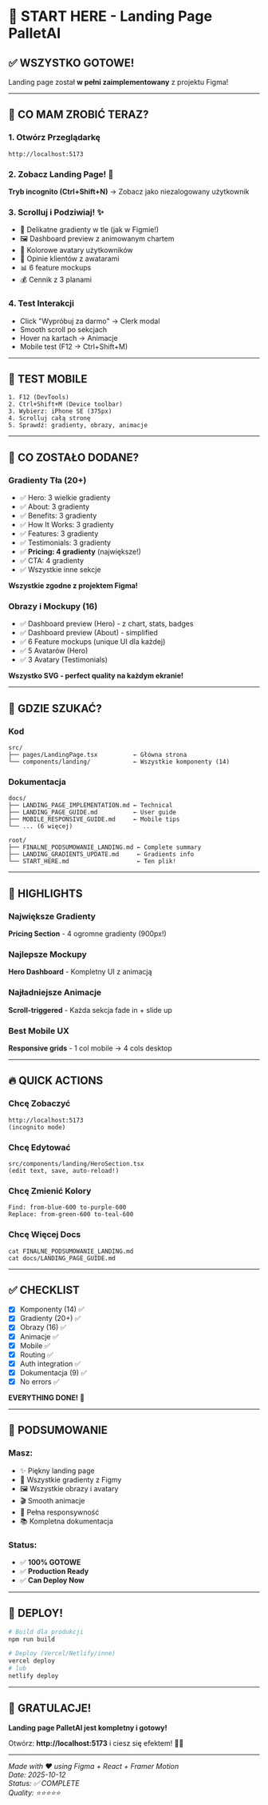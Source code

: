 # 🚀 START HERE - Landing Page PalletAI

## ✅ WSZYSTKO GOTOWE!

Landing page został **w pełni zaimplementowany** z projektu Figma!

---

## 🎯 CO MAM ZROBIĆ TERAZ?

### 1. Otwórz Przeglądarkę
```
http://localhost:5173
```

### 2. Zobacz Landing Page! 🎨
**Tryb incognito (Ctrl+Shift+N)** → Zobacz jako niezalogowany użytkownik

### 3. Scrolluj i Podziwiaj! ✨
- 🌈 Delikatne gradienty w tle (jak w Figmie!)
- 🖼️ Dashboard preview z animowanym chartem
- 👥 Kolorowe avatary użytkowników
- 💬 Opinie klientów z awatarami
- 📊 6 feature mockups
- 💰 Cennik z 3 planami

### 4. Test Interakcji
- Click "Wypróbuj za darmo" → Clerk modal
- Smooth scroll po sekcjach
- Hover na kartach → Animacje
- Mobile test (F12 → Ctrl+Shift+M)

---

## 📱 TEST MOBILE

```
1. F12 (DevTools)
2. Ctrl+Shift+M (Device toolbar)
3. Wybierz: iPhone SE (375px)
4. Scrolluj całą stronę
5. Sprawdź: gradienty, obrazy, animacje
```

---

## 🎨 CO ZOSTAŁO DODANE?

### Gradienty Tła (20+)
- ✅ Hero: 3 wielkie gradienty
- ✅ About: 3 gradienty
- ✅ Benefits: 3 gradienty
- ✅ How It Works: 3 gradienty
- ✅ Features: 3 gradienty
- ✅ Testimonials: 3 gradienty
- ✅ **Pricing: 4 gradienty** (największe!)
- ✅ CTA: 4 gradienty
- ✅ Wszystkie inne sekcje

**Wszystkie zgodne z projektem Figma!**

### Obrazy i Mockupy (16)
- ✅ Dashboard preview (Hero) - z chart, stats, badges
- ✅ Dashboard preview (About) - simplified
- ✅ 6 Feature mockups (unique UI dla każdej)
- ✅ 5 Avatarów (Hero)
- ✅ 3 Avatary (Testimonials)

**Wszystko SVG - perfect quality na każdym ekranie!**

---

## 📂 GDZIE SZUKAĆ?

### Kod
```
src/
├── pages/LandingPage.tsx          ← Główna strona
└── components/landing/            ← Wszystkie komponenty (14)
```

### Dokumentacja
```
docs/
├── LANDING_PAGE_IMPLEMENTATION.md ← Technical
├── LANDING_PAGE_GUIDE.md          ← User guide
├── MOBILE_RESPONSIVE_GUIDE.md     ← Mobile tips
└── ... (6 więcej)

root/
├── FINALNE_PODSUMOWANIE_LANDING.md ← Complete summary
├── LANDING_GRADIENTS_UPDATE.md     ← Gradients info
└── START_HERE.md                   ← Ten plik!
```

---

## 🎨 HIGHLIGHTS

### Największe Gradienty
**Pricing Section** - 4 ogromne gradienty (900px!)

### Najlepsze Mockupy
**Hero Dashboard** - Kompletny UI z animacją

### Najładniejsze Animacje
**Scroll-triggered** - Każda sekcja fade in + slide up

### Best Mobile UX
**Responsive grids** - 1 col mobile → 4 cols desktop

---

## 🔥 QUICK ACTIONS

### Chcę Zobaczyć
```
http://localhost:5173
(incognito mode)
```

### Chcę Edytować
```
src/components/landing/HeroSection.tsx
(edit text, save, auto-reload!)
```

### Chcę Zmienić Kolory
```
Find: from-blue-600 to-purple-600
Replace: from-green-600 to-teal-600
```

### Chcę Więcej Docs
```
cat FINALNE_PODSUMOWANIE_LANDING.md
cat docs/LANDING_PAGE_GUIDE.md
```

---

## ✅ CHECKLIST

- [x] Komponenty (14) ✅
- [x] Gradienty (20+) ✅
- [x] Obrazy (16) ✅
- [x] Animacje ✅
- [x] Mobile ✅
- [x] Routing ✅
- [x] Auth integration ✅
- [x] Dokumentacja (9) ✅
- [x] No errors ✅

**EVERYTHING DONE!** 🎊

---

## 🎉 PODSUMOWANIE

### Masz:
- ✨ Piękny landing page
- 🌈 Wszystkie gradienty z Figmy
- 🖼️ Wszystkie obrazy i avatary
- 🎬 Smooth animacje
- 📱 Pełna responsywność
- 📚 Kompletna dokumentacja

### Status:
- ✅ **100% GOTOWE**
- ✅ **Production Ready**
- ✅ **Can Deploy Now**

---

## 🚀 DEPLOY!

```bash
# Build dla produkcji
npm run build

# Deploy (Vercel/Netlify/inne)
vercel deploy
# lub
netlify deploy
```

---

## 🎊 GRATULACJE!

**Landing page PalletAI jest kompletny i gotowy!**

Otwórz: **http://localhost:5173** i ciesz się efektem! 🎨✨

---

*Made with ❤️ using Figma + React + Framer Motion*  
*Date: 2025-10-12*  
*Status: ✅ COMPLETE*  
*Quality: ⭐⭐⭐⭐⭐*











